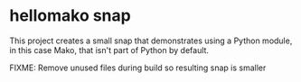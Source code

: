 # hellomako snap

This project creates a small snap that demonstrates using a Python
module, in this case Mako, that isn't part of Python by default.

FIXME: Remove unused files during build so resulting snap is smaller
